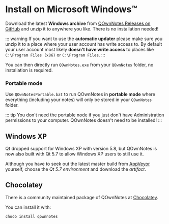 # Install on Microsoft Windows™

Download the latest **Windows archive** from [QOwnNotes Releases on GitHub](https://github.com/pbek/QOwnNotes/releases)
and unzip it to anywhere you like. There is no installation needed!

::: warning
If you want to use the **automatic updater** please make sure you unzip it
to a place where your user account has write access to.
By default your user account most likely **doesn't have write access** to places
like `C:\Program Files (x86)` or `C:\Program Files`.
:::

You can then directly run `QOwnNotes.exe` from your `QOwnNotes` folder, no installation is required.

### Portable mode

Use `QOwnNotesPortable.bat` to run QOwnNotes in **portable mode** where everything (including your notes) will only be
stored in your `QOwnNotes` folder.

::: tip
You don't need the portable node if you just don't have Administration permissions
to your computer. QOwnNotes doesn't need to be installed!
:::

## Windows XP

Qt dropped support for Windows XP with version 5.8, but QOwnNotes is now also built
with Qt 5.7 to allow Windows XP users to still use it.

Although you have to seek out the latest master build from [AppVeyor](https://ci.appveyor.com/project/pbek/qownnotes/history)
yourself, choose the *Qt 5.7 environment* and download the *artifact*.

## Chocolatey

There is a community maintained package of QOwnNotes at [Chocolatey](https://chocolatey.org/packages/qownnotes/).

You can install it with:

```shell
choco install qownnotes
```
